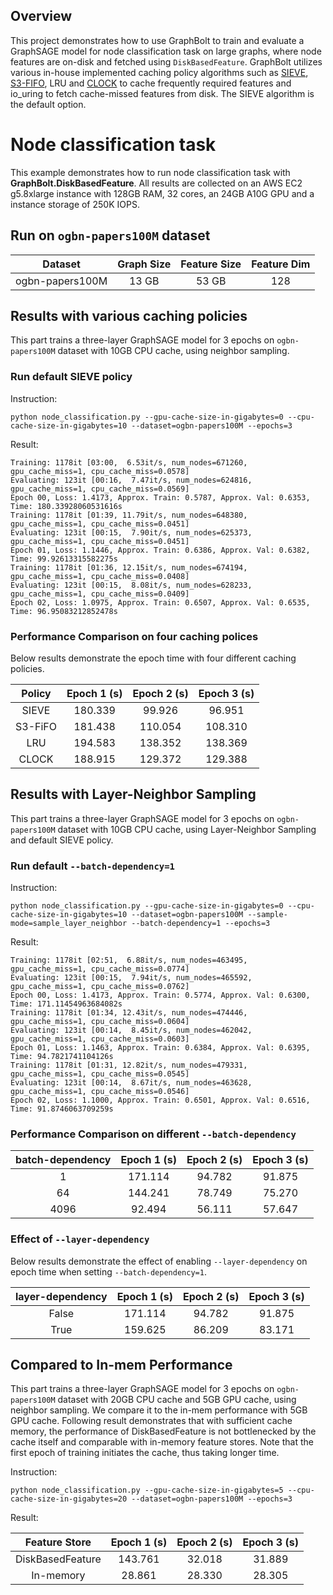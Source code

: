 ## Overview

This project demonstrates how to use GraphBolt to train and evaluate a GraphSAGE model for node classification task on large graphs, where node features are on-disk and fetched using `DiskBasedFeature`. GraphBolt utilizes various in-house implemented caching policy algorithms such as [SIEVE](https://cachemon.github.io/SIEVE-website/), [S3-FIFO](https://s3fifo.com), LRU and [CLOCK](https://people.csail.mit.edu/saltzer/Multics/MHP-Saltzer-060508/bookcases/M00s/M0104%20074-12%29.PDF) to cache frequently required features and io_uring to fetch cache-missed features from disk. The SIEVE algorithm is the default option.

# Node classification task

This example demonstrates how to run node classification task with **GraphBolt.DiskBasedFeature**. All results are collected on an AWS EC2 g5.8xlarge instance with 128GB RAM, 32 cores, an 24GB A10G GPU and a instance storage of 250K IOPS.

## Run on `ogbn-papers100M` dataset

|     Dataset     | Graph Size | Feature Size | Feature Dim |
| :-------------: | :--------: | :----------: | :---------: |
| ogbn-papers100M |   13 GB   |    53 GB    |     128     |

## Results with various caching policies

This part trains a three-layer GraphSAGE model for 3 epochs on `ogbn-papers100M` dataset with 10GB CPU cache, using neighbor sampling.

### Run default SIEVE policy

Instruction:

```
python node_classification.py --gpu-cache-size-in-gigabytes=0 --cpu-cache-size-in-gigabytes=10 --dataset=ogbn-papers100M --epochs=3
```

Result:

```
Training: 1178it [03:00,  6.53it/s, num_nodes=671260, gpu_cache_miss=1, cpu_cache_miss=0.0578]                                             
Evaluating: 123it [00:16,  7.47it/s, num_nodes=624816, gpu_cache_miss=1, cpu_cache_miss=0.0569]
Epoch 00, Loss: 1.4173, Approx. Train: 0.5787, Approx. Val: 0.6353, Time: 180.33928060531616s                                              
Training: 1178it [01:39, 11.79it/s, num_nodes=648380, gpu_cache_miss=1, cpu_cache_miss=0.0451]                                             
Evaluating: 123it [00:15,  7.90it/s, num_nodes=625373, gpu_cache_miss=1, cpu_cache_miss=0.0451]
Epoch 01, Loss: 1.1446, Approx. Train: 0.6386, Approx. Val: 0.6382, Time: 99.92613315582275s                                               
Training: 1178it [01:36, 12.15it/s, num_nodes=674194, gpu_cache_miss=1, cpu_cache_miss=0.0408]                                             
Evaluating: 123it [00:15,  8.08it/s, num_nodes=628233, gpu_cache_miss=1, cpu_cache_miss=0.0409]
Epoch 02, Loss: 1.0975, Approx. Train: 0.6507, Approx. Val: 0.6535, Time: 96.95083212852478s
```

### Performance Comparison on four caching polices

Below results demonstrate the epoch time with four different caching policies.

| Policy | Epoch 1 (s) | Epoch 2 (s) | Epoch 3 (s) |
| :-----: | :---------: | :---------: | :---------: |
|  SIEVE  |   180.339   |   99.926   |   96.951   |
| S3-FiFO |   181.438   |   110.054   |   108.310   |
|   LRU   |   194.583   |   138.352   |   138.369   |
|  CLOCK  |   188.915   |   129.372   |   129.388   |

## Results with Layer-Neighbor Sampling

This part trains a three-layer GraphSAGE model for 3 epochs on `ogbn-papers100M` dataset with 10GB CPU cache, using Layer-Neighbor Sampling and default SIEVE policy.

### Run default `--batch-dependency=1`

Instruction:

```
python node_classification.py --gpu-cache-size-in-gigabytes=0 --cpu-cache-size-in-gigabytes=10 --dataset=ogbn-papers100M --sample-mode=sample_layer_neighbor --batch-dependency=1 --epochs=3
```

Result:

```
Training: 1178it [02:51,  6.88it/s, num_nodes=463495, gpu_cache_miss=1, cpu_cache_miss=0.0774]                                             
Evaluating: 123it [00:15,  7.94it/s, num_nodes=465592, gpu_cache_miss=1, cpu_cache_miss=0.0762]
Epoch 00, Loss: 1.4173, Approx. Train: 0.5774, Approx. Val: 0.6300, Time: 171.11454963684082s                                              
Training: 1178it [01:34, 12.43it/s, num_nodes=474446, gpu_cache_miss=1, cpu_cache_miss=0.0604]                                             
Evaluating: 123it [00:14,  8.45it/s, num_nodes=462042, gpu_cache_miss=1, cpu_cache_miss=0.0603]
Epoch 01, Loss: 1.1463, Approx. Train: 0.6384, Approx. Val: 0.6395, Time: 94.7821741104126s                                                
Training: 1178it [01:31, 12.82it/s, num_nodes=479331, gpu_cache_miss=1, cpu_cache_miss=0.0545]                                             
Evaluating: 123it [00:14,  8.67it/s, num_nodes=463628, gpu_cache_miss=1, cpu_cache_miss=0.0546]
Epoch 02, Loss: 1.1000, Approx. Train: 0.6501, Approx. Val: 0.6516, Time: 91.8746063709259s
```

### Performance Comparison on different `--batch-dependency`

| batch-dependency | Epoch 1 (s) | Epoch 2 (s) | Epoch 3 (s) |
| :--------------: | :---------: | :---------: | :---------: |
|        1        |   171.114   |   94.782   |   91.875   |
|        64        |   144.241   |   78.749   |   75.270   |
|       4096       |   92.494   |   56.111   |   57.647   |

### Effect of `--layer-dependency`

Below results demonstrate the effect of enabling `--layer-dependency` on epoch time when setting `--batch-dependency=1`.

| layer-dependency | Epoch 1 (s) | Epoch 2 (s) | Epoch 3 (s) |
| :--------------: | :---------: | :---------: | :---------: |
|      False      |   171.114   |   94.782   |   91.875   |
|       True       |   159.625   |   86.209   |   83.171   |

## Compared to In-mem Performance

This part trains a three-layer GraphSAGE model for 3 epochs on `ogbn-papers100M` dataset with 20GB CPU cache and 5GB GPU cache, using neighbor sampling. We compare it to the in-mem performance with 5GB GPU cache. Following result demonstrates that with sufficient cache memory, the performance of DiskBasedFeature is not bottlenecked by the cache itself and comparable with in-memory feature stores. Note that the first epoch of training initiates the cache, thus taking longer time.

Instruction:

```
python node_classification.py --gpu-cache-size-in-gigabytes=5 --cpu-cache-size-in-gigabytes=20 --dataset=ogbn-papers100M --epochs=3
```

Result:

|  Feature Store  | Epoch 1 (s) | Epoch 2 (s) | Epoch 3 (s) |
| :--------------: | :---------: | :---------: | :---------: |
| DiskBasedFeature |   143.761   |   32.018   |   31.889   |
|    In-memory    |   28.861   |   28.330   |   28.305   |

